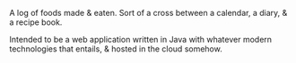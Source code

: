 A log of foods made & eaten. Sort of a cross between a calendar, a diary, & a recipe book.

Intended to be a web application written in Java with whatever modern technologies that entails, & hosted in the cloud somehow.